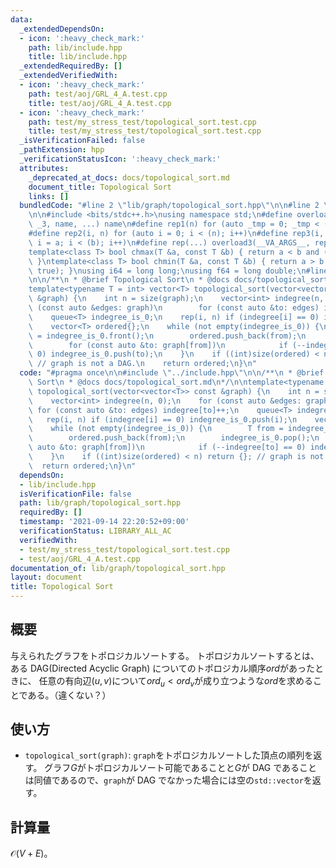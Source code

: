 ```yaml
---
data:
  _extendedDependsOn:
  - icon: ':heavy_check_mark:'
    path: lib/include.hpp
    title: lib/include.hpp
  _extendedRequiredBy: []
  _extendedVerifiedWith:
  - icon: ':heavy_check_mark:'
    path: test/aoj/GRL_4_A.test.cpp
    title: test/aoj/GRL_4_A.test.cpp
  - icon: ':heavy_check_mark:'
    path: test/my_stress_test/topological_sort.test.cpp
    title: test/my_stress_test/topological_sort.test.cpp
  _isVerificationFailed: false
  _pathExtension: hpp
  _verificationStatusIcon: ':heavy_check_mark:'
  attributes:
    _deprecated_at_docs: docs/topological_sort.md
    document_title: Topological Sort
    links: []
  bundledCode: "#line 2 \"lib/graph/topological_sort.hpp\"\n\n#line 2 \"lib/include.hpp\"\
    \n\n#include <bits/stdc++.h>\nusing namespace std;\n#define overload3(_1, _2,\
    \ _3, name, ...) name\n#define rep1(n) for (auto _tmp = 0; _tmp < (n); _tmp++)\n\
    #define rep2(i, n) for (auto i = 0; i < (n); i++)\n#define rep3(i, a, b) for (auto\
    \ i = a; i < (b); i++)\n#define rep(...) overload3(__VA_ARGS__, rep3, rep2, rep1)(__VA_ARGS__)\n\
    template<class T> bool chmax(T &a, const T &b) { return a < b and (a = b, true);\
    \ }\ntemplate<class T> bool chmin(T &a, const T &b) { return a > b and (a = b,\
    \ true); }\nusing i64 = long long;\nusing f64 = long double;\n#line 4 \"lib/graph/topological_sort.hpp\"\
    \n\n/**\n * @brief Topological Sort\n * @docs docs/topological_sort.md\n*/\n\n\
    template<typename T = int> vector<T> topological_sort(vector<vector<T>> const\
    \ &graph) {\n    int n = size(graph);\n    vector<int> indegree(n, 0);\n    for\
    \ (const auto &edges: graph)\n        for (const auto &to: edges) indegree[to]++;\n\
    \    queue<T> indegree_is_0;\n    rep(i, n) if (indegree[i] == 0) indegree_is_0.push(i);\n\
    \    vector<T> ordered{};\n    while (not empty(indegree_is_0)) {\n        T from\
    \ = indegree_is_0.front();\n        ordered.push_back(from);\n        indegree_is_0.pop();\n\
    \        for (const auto &to: graph[from])\n            if (--indegree[to] ==\
    \ 0) indegree_is_0.push(to);\n    }\n    if ((int)size(ordered) < n) return {};\
    \ // graph is not a DAG.\n    return ordered;\n}\n"
  code: "#pragma once\n\n#include \"../include.hpp\"\n\n/**\n * @brief Topological\
    \ Sort\n * @docs docs/topological_sort.md\n*/\n\ntemplate<typename T = int> vector<T>\
    \ topological_sort(vector<vector<T>> const &graph) {\n    int n = size(graph);\n\
    \    vector<int> indegree(n, 0);\n    for (const auto &edges: graph)\n       \
    \ for (const auto &to: edges) indegree[to]++;\n    queue<T> indegree_is_0;\n \
    \   rep(i, n) if (indegree[i] == 0) indegree_is_0.push(i);\n    vector<T> ordered{};\n\
    \    while (not empty(indegree_is_0)) {\n        T from = indegree_is_0.front();\n\
    \        ordered.push_back(from);\n        indegree_is_0.pop();\n        for (const\
    \ auto &to: graph[from])\n            if (--indegree[to] == 0) indegree_is_0.push(to);\n\
    \    }\n    if ((int)size(ordered) < n) return {}; // graph is not a DAG.\n  \
    \  return ordered;\n}\n"
  dependsOn:
  - lib/include.hpp
  isVerificationFile: false
  path: lib/graph/topological_sort.hpp
  requiredBy: []
  timestamp: '2021-09-14 22:20:52+09:00'
  verificationStatus: LIBRARY_ALL_AC
  verifiedWith:
  - test/my_stress_test/topological_sort.test.cpp
  - test/aoj/GRL_4_A.test.cpp
documentation_of: lib/graph/topological_sort.hpp
layout: document
title: Topological Sort
---
```


## 概要

与えられたグラフをトポロジカルソートする。 トポロジカルソートするとは、ある DAG(Directed Acyclic Graph) についてのトポロジカル順序$ord$があったときに、 任意の有向辺$(u,v)$について$ord_{u}<
ord_{v}$が成り立つような$ord$を求めることである。（違くない？）

## 使い方

- `topological_sort(graph)`: `graph`をトポロジカルソートした頂点の順列を返す。 グラフ$G$がトポロジカルソート可能であることと$G$が DAG であることは同値であるので、`graph`が DAG
  でなかった場合には空の`std::vector`を返す。

## 計算量

$\mathcal{O}(V+E)$。